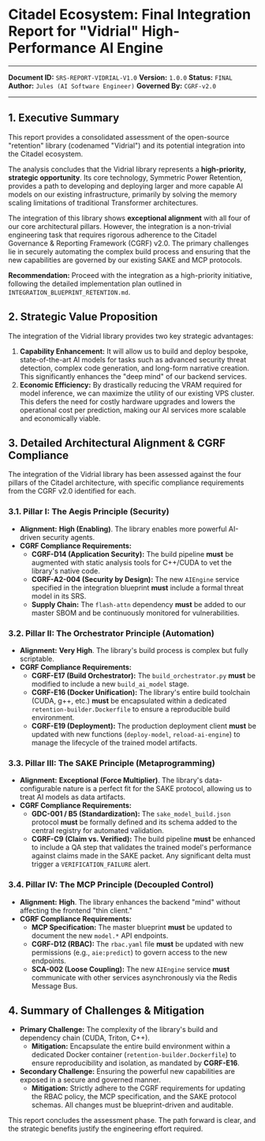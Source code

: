 # Citadel Ecosystem: Final Integration Report for "Vidrial" High-Performance AI Engine
---
**Document ID:** `SRS-REPORT-VIDRIAL-V1.0`
**Version:** `1.0.0`
**Status:** `FINAL`
**Author:** `Jules (AI Software Engineer)`
**Governed By:** `CGRF-v2.0`

---

## 1. Executive Summary

This report provides a consolidated assessment of the open-source "retention" library (codenamed "Vidrial") and its potential integration into the Citadel ecosystem.

The analysis concludes that the Vidrial library represents a **high-priority, strategic opportunity**. Its core technology, Symmetric Power Retention, provides a path to developing and deploying larger and more capable AI models on our existing infrastructure, primarily by solving the memory scaling limitations of traditional Transformer architectures.

The integration of this library shows **exceptional alignment** with all four of our core architectural pillars. However, the integration is a non-trivial engineering task that requires rigorous adherence to the Citadel Governance & Reporting Framework (CGRF) v2.0. The primary challenges lie in securely automating the complex build process and ensuring that the new capabilities are governed by our existing SAKE and MCP protocols.

**Recommendation:** Proceed with the integration as a high-priority initiative, following the detailed implementation plan outlined in `INTEGRATION_BLUEPRINT_RETENTION.md`.

## 2. Strategic Value Proposition

The integration of the Vidrial library provides two key strategic advantages:

1.  **Capability Enhancement:** It will allow us to build and deploy bespoke, state-of-the-art AI models for tasks such as advanced security threat detection, complex code generation, and long-form narrative creation. This significantly enhances the "deep mind" of our backend services.
2.  **Economic Efficiency:** By drastically reducing the VRAM required for model inference, we can maximize the utility of our existing VPS cluster. This defers the need for costly hardware upgrades and lowers the operational cost per prediction, making our AI services more scalable and economically viable.

## 3. Detailed Architectural Alignment & CGRF Compliance

The integration of the Vidrial library has been assessed against the four pillars of the Citadel architecture, with specific compliance requirements from the CGRF v2.0 identified for each.

### 3.1. Pillar I: The Aegis Principle (Security)

*   **Alignment:** **High (Enabling)**. The library enables more powerful AI-driven security agents.
*   **CGRF Compliance Requirements:**
    *   **CGRF-D14 (Application Security):** The build pipeline **must** be augmented with static analysis tools for C++/CUDA to vet the library's native code.
    *   **CGRF-A2-004 (Security by Design):** The new `AIEngine` service specified in the integration blueprint **must** include a formal threat model in its SRS.
    *   **Supply Chain:** The `flash-attn` dependency **must** be added to our master SBOM and be continuously monitored for vulnerabilities.

### 3.2. Pillar II: The Orchestrator Principle (Automation)

*   **Alignment:** **Very High**. The library's build process is complex but fully scriptable.
*   **CGRF Compliance Requirements:**
    *   **CGRF-E17 (Build Orchestrator):** The `build_orchestrator.py` **must** be modified to include a new `build_ai_model` stage.
    *   **CGRF-E16 (Docker Unification):** The library's entire build toolchain (CUDA, g++, etc.) **must** be encapsulated within a dedicated `retention-builder.Dockerfile` to ensure a reproducible build environment.
    *   **CGRF-E19 (Deployment):** The production deployment client **must** be updated with new functions (`deploy-model`, `reload-ai-engine`) to manage the lifecycle of the trained model artifacts.

### 3.3. Pillar III: The SAKE Principle (Metaprogramming)

*   **Alignment:** **Exceptional (Force Multiplier)**. The library's data-configurable nature is a perfect fit for the SAKE protocol, allowing us to treat AI models as data artifacts.
*   **CGRF Compliance Requirements:**
    *   **GDC-001 / B5 (Standardization):** The `sake_model_build.json` protocol **must** be formally defined and its schema added to the central registry for automated validation.
    *   **CGRF-C9 (Claim vs. Verified):** The build pipeline **must** be enhanced to include a QA step that validates the trained model's performance against claims made in the SAKE packet. Any significant delta must trigger a `VERIFICATION_FAILURE` alert.

### 3.4. Pillar IV: The MCP Principle (Decoupled Control)

*   **Alignment:** **High**. The library enhances the backend "mind" without affecting the frontend "thin client."
*   **CGRF Compliance Requirements:**
    *   **MCP Specification:** The master blueprint **must** be updated to document the new `model.*` API endpoints.
    *   **CGRF-D12 (RBAC):** The `rbac.yaml` file **must** be updated with new permissions (e.g., `aie:predict`) to govern access to the new endpoints.
    *   **SCA-002 (Loose Coupling):** The new `AIEngine` service **must** communicate with other services asynchronously via the Redis Message Bus.

## 4. Summary of Challenges & Mitigation

*   **Primary Challenge:** The complexity of the library's build and dependency chain (CUDA, Triton, C++).
    *   **Mitigation:** Encapsulate the entire build environment within a dedicated Docker container (`retention-builder.Dockerfile`) to ensure reproducibility and isolation, as mandated by **CGRF-E16**.
*   **Secondary Challenge:** Ensuring the powerful new capabilities are exposed in a secure and governed manner.
    *   **Mitigation:** Strictly adhere to the CGRF requirements for updating the RBAC policy, the MCP specification, and the SAKE protocol schemas. All changes must be blueprint-driven and auditable.

This report concludes the assessment phase. The path forward is clear, and the strategic benefits justify the engineering effort required.